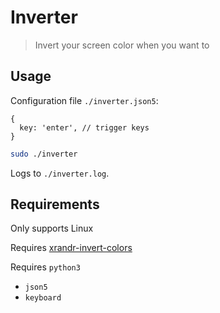 # Inverter

> Invert your screen color when you want to

## Usage

Configuration file `./inverter.json5`:
```json5
{
  key: 'enter', // trigger keys
}
```

```bash
sudo ./inverter
```

Logs to `./inverter.log`.

## Requirements

Only supports Linux

Requires [xrandr-invert-colors](https://github.com/zoltanp/xrandr-invert-colors)

Requires `python3`

* `json5`
* `keyboard`
